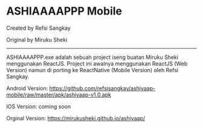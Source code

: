 <h1>ASHIAAAAPPP Mobile</h1>
Created by Refsi Sangkay

Original by Miruku Sheki
<hr>

ASHIAAAAPPP.exe adalah sebuah project iseng buatan Miruku Sheki menggunakan ReactJS. 
Project ini awalnya menggunakan ReactJS (Web Version) namun di porting ke ReactNative (Mobile Version) oleh Refsi Sangkay.

Android Version: https://github.com/refsisangkay/ashiyaap-mobile/raw/master/apk/ashiyaap-v1.0.apk

IOS Version: coming soon

Orginal Version: https://mirukusheki.github.io/ashiyaap/

